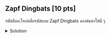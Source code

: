 ## Zapf Dingbats [10 pts]

รหัสลับอะไรเอ่ยคือรหัสแบบ Zapf Dingbats ลองค้นหาให้ดี ๆ

<details>
    <summary>Solution</summary>
    
- TLDR : https://www.dcode.fr/itc-zapf-dingbats
</details>